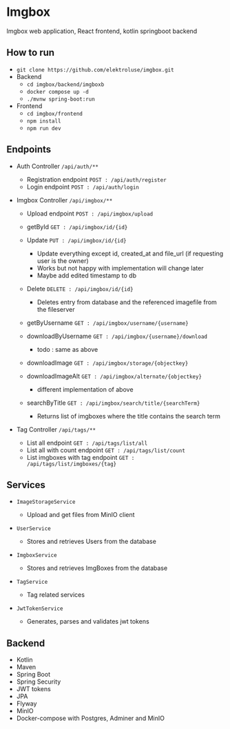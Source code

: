 # Imgbox
 Imgbox web application, React frontend, kotlin springboot backend

## How to run
- `git clone https://github.com/elektroluse/imgbox.git`
- Backend
  - `cd imgbox/backend/imgboxb`
  - `docker compose up -d`
  - `./mvnw spring-boot:run`
- Frontend
  - `cd imgbox/frontend`
  - `npm install`
  - `npm run dev`

 ## Endpoints
 - Auth Controller `/api/auth/**`
     - Registration endpoint `POST : /api/auth/register`
     - Login endpoint `POST : /api/auth/login`
       
- Imgbox Controller `/api/imgbox/**`
    - Upload endpoint `POST : /api/imgbox/upload`
    - getById `GET : /api/imgbox/id/{id}`
    - Update `PUT : /api/imgbox/id/{id}`
      - Update everything except id, created_at and file_url (if requesting user is the owner)
      - Works but not happy with implementation will change later
      - Maybe add edited timestamp to db
    - Delete `DELETE : /api/imgbox/id/{id}`
      - Deletes entry from database and the referenced imagefile from the fileserver 
    - getByUsername `GET : /api/imgbox/username/{username}`
        
    - downloadByUsername `GET : /api/imgbox/{username}/download`
      - todo : same as above
        
    - downloadImage `GET : /api/imgbox/storage/{objectkey}`
    - downloadImageAlt `GET : /api/imgbox/alternate/{objectkey}`
      - different implementation of above
    - searchByTitle  `GET : /api/imgbox/search/title/{searchTerm}`
      - Returns list of imgboxes where the title contains the search term 
 
 - Tag Controller `/api/tags/**`
    - List all endpoint `GET : /api/tags/list/all`
    - List all with count endpoint `GET : /api/tags/list/count`
    - List imgboxes with tag endpoint `GET : /api/tags/list/imgboxes/{tag}`
   
## Services
 - `ImageStorageService`
    - Upload and get files from MinIO client

 - `UserService`
    - Stores and retrieves Users from the database

- `ImgboxService`
    - Stores and retrieves ImgBoxes from the database

- `TagService`
  - Tag related services 

- `JwtTokenService`
    - Generates, parses and validates jwt tokens
## Backend
- Kotlin
- Maven
- Spring Boot
- Spring Security
- JWT tokens
- JPA
- Flyway
- MinIO
- Docker-compose with Postgres, Adminer and MinIO

